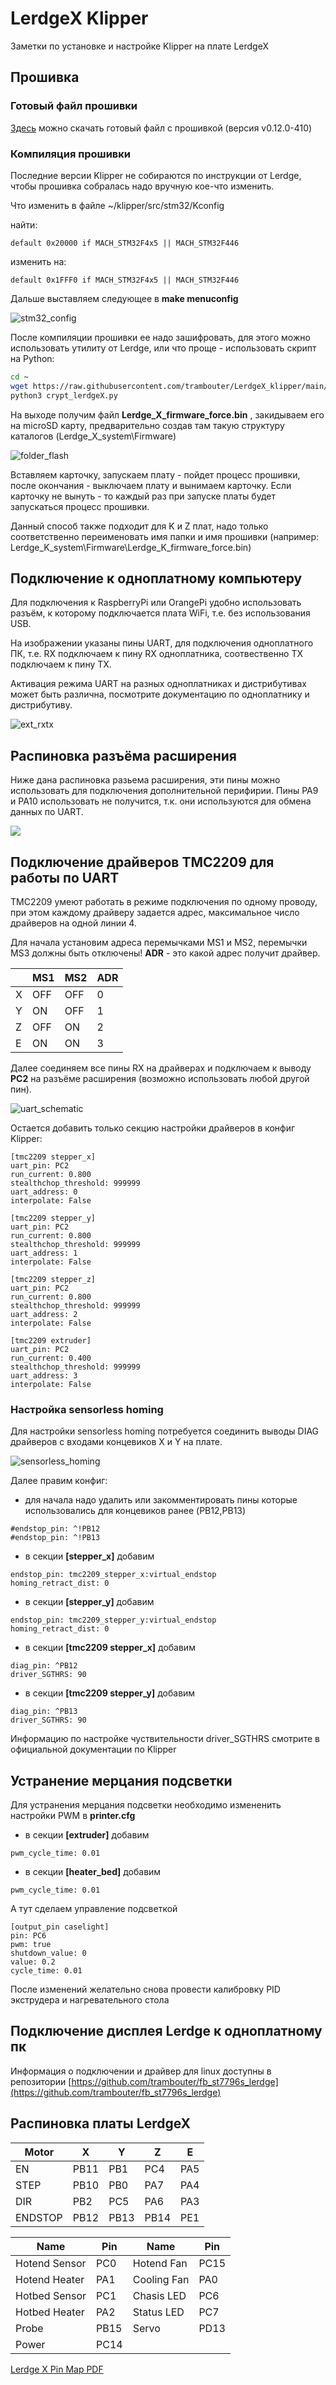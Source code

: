 # LerdgeX Klipper

 Заметки по установке и настройке Klipper на плате LerdgeX

## Прошивка

### Готовый файл прошивки

[Здесь](https://github.com/trambouter/LerdgeX_klipper/raw/main/Lerdge_X_firmware_force.bin) можно скачать готовый файл с прошивкой (версия v0.12.0-410)

### Компиляция прошивки

Последние версии Klipper не собираются по инструкции от Lerdge, чтобы прошивка собралась надо вручную кое-что изменить.

Что изменить в файле ~/klipper/src/stm32/Kconfig

найти:

```text
default 0x20000 if MACH_STM32F4x5 || MACH_STM32F446
```

изменить на:

```text
default 0x1FFF0 if MACH_STM32F4x5 || MACH_STM32F446
```

Дальше выставляем следующее в __make menuconfig__

![stm32_config](/images/stm32_config.png)

После компиляции прошивки ее надо зашифровать, для этого можно использовать утилиту от Lerdge, или что проще - использовать скрипт на Python:

```bash
cd ~
wget https://raw.githubusercontent.com/trambouter/LerdgeX_klipper/main/crypt_lerdgeX.py
python3 crypt_lerdgeX.py
```

На выходе получим файл __Lerdge_X_firmware_force.bin__ , закидываем его на microSD карту, предварительно создав там такую структуру каталогов (Lerdge_X_system\Firmware\)

![folder_flash](/images/folder_flash.png)

Вставляем карточку, запускаем плату - пойдет процесс прошивки, после окончания - выключаем плату и вынимаем карточку. Если карточку не вынуть - то каждый раз при запуске платы будет запускаться процесс прошивки.

Данный способ также подходит для K и Z плат, надо только соответственно переименовать имя папки и имя прошивки (например: Lerdge_K_system\Firmware\Lerdge_K_firmware_force.bin)

## Подключение к одноплатному компьютеру

Для подключения к RaspberryPi или OrangePi удобно использовать разъём, к которому подключается плата WiFi, т.е. без использования USB.

На изображении указаны пины UART, для подключения одноплатного ПК, т.е. RX подключаем к пину RX одноплатника, соотвественно TX подключаем к пину TX.

Активация режима UART на разных одноплатниках и дистрибутивах может быть различна, посмотрите документацию по одноплатнику  и дистрибутиву.

![ext_rxtx](/images/Ext_rxtx.png)

## Распиновка разъёма расширения

Ниже дана распиновка разьема расширения, эти пины можно использовать для подключения дополнительной перифирии.
Пины PA9 и PA10 использовать не получится, т.к. они используются для обмена данных по UART.

![](/images/LerdgeX_extension.png)

## Подключение драйверов TMC2209 для работы по UART

TMC2209 умеют работать в режиме подключения по одному проводу, при этом каждому драйверу задается адрес, максимальное число драйверов на одной линии 4.

Для начала установим адреса перемычками MS1 и MS2, перемычки MS3 должны быть отключены!
__ADR__ - это какой адрес получит драйвер.

||MS1|MS2|ADR|
|---|---|---|---|
|X|OFF|OFF|0|
|Y|ON|OFF|1|
|Z|OFF|ON|2|
|E|ON|ON|3|

Далее соединяем все пины RX на драйверах и подключаем к выводу __PC2__ на разъёме расширения (возможно использовать любой другой пин).

![uart_schematic](/images/uart_schematic.png)

Остается добавить только секцию настройки драйверов в конфиг Klipper:

```text
[tmc2209 stepper_x]
uart_pin: PC2
run_current: 0.800
stealthchop_threshold: 999999
uart_address: 0
interpolate: False

[tmc2209 stepper_y]
uart_pin: PC2
run_current: 0.800
stealthchop_threshold: 999999
uart_address: 1
interpolate: False

[tmc2209 stepper_z]
uart_pin: PC2
run_current: 0.800
stealthchop_threshold: 999999
uart_address: 2
interpolate: False

[tmc2209 extruder]
uart_pin: PC2
run_current: 0.400
stealthchop_threshold: 999999
uart_address: 3
interpolate: False
```

### Настройка sensorless homing

Для настройки sensorless homing потребуется соединить выводы DIAG драйверов с входами концевиков X и Y на плате.

![sensorless_homing](/images/sensorless_homing.png)

Далее правим конфиг:

+ для начала надо удалить или закомментировать пины которые использовались для концевиков ранее (PB12,PB13)

```text
#endstop_pin: ^!PB12
#endstop_pin: ^!PB13 
```

+ в секции __[stepper_x]__ добавим

```text
endstop_pin: tmc2209_stepper_x:virtual_endstop
homing_retract_dist: 0
```

+ в секции __[stepper_y]__ добавим

```text
endstop_pin: tmc2209_stepper_y:virtual_endstop
homing_retract_dist: 0
```

+ в секции __[tmc2209 stepper_x]__ добавим

```text
diag_pin: ^PB12
driver_SGTHRS: 90
```

+ в секции __[tmc2209 stepper_y]__ добавим

```text
diag_pin: ^PB13
driver_SGTHRS: 90
```

Информацию по настройке чуствительности driver_SGTHRS смотрите в официальной документации по Klipper

## Устранение мерцания подсветки

Для устранения мерцания подсветки необходимо измененить настройки PWM в __printer.cfg__

+ в секции __[extruder]__ добавим

```text
pwm_cycle_time: 0.01
```

+ в секции __[heater_bed]__ добавим

```text
pwm_cycle_time: 0.01
```

А тут сделаем управление подсветкой

```text
[output_pin caselight]
pin: PC6
pwm: true
shutdown_value: 0
value: 0.2
cycle_time: 0.01
```

После изменений желательно снова провести калибровку PID экструдера и нагревательного стола

## Подключение дисплея Lerdge к одноплатному пк

Информация о подключении и драйвер для linux доступны в репозитории [https://github.com/trambouter/fb_st7796s_lerdge](https://github.com/trambouter/fb_st7796s_lerdge)

## Распиновка платы LerdgeX

| Motor  | X    | Y    | Z    | E    |
|--- |---   |---   |---   |---   |
| EN  | PB11 | PB1 | PC4  | PA5  |
| STEP  | PB10 | PB0  | PA7  | PA4  |
| DIR | PB2  | PC5  | PA6  | PA3  |
|ENDSTOP| PB12 | PB13 | PB14 | PE1  |

| Name | Pin | Name | Pin |
|---|---|---|---|
| Hotend Sensor | PC0 | Hotend Fan  | PC15 |
| Hotend Heater | PA1 | Cooling Fan | PA0 |
| Hotbed Sensor | PC1 | Chasis LED  | PC6 |
| Hotbed Heater | PA2 | Status LED  | PC7 |
| Probe | PB15 | Servo | PD13|
| Power | PC14 | | |

[Lerdge X Pin Map PDF](https://github.com/trambouter/LerdgeX_klipper/raw/main/Lerdge%20X%20Pin%20Map.pdf)
